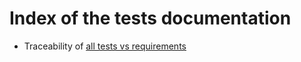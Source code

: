 # Index of the tests documentation

* Traceability of [all tests vs requirements](./traceability.md)

